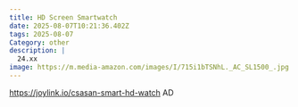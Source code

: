 ```yaml
---
title: HD Screen Smartwatch
date: 2025-08-07T10:21:36.402Z
tags: 2025-08-07
Category: other
description: |
  24.xx
image: https://m.media-amazon.com/images/I/715i1bTSNhL._AC_SL1500_.jpg
---
```

https://joylink.io/csasan-smart-hd-watch
AD